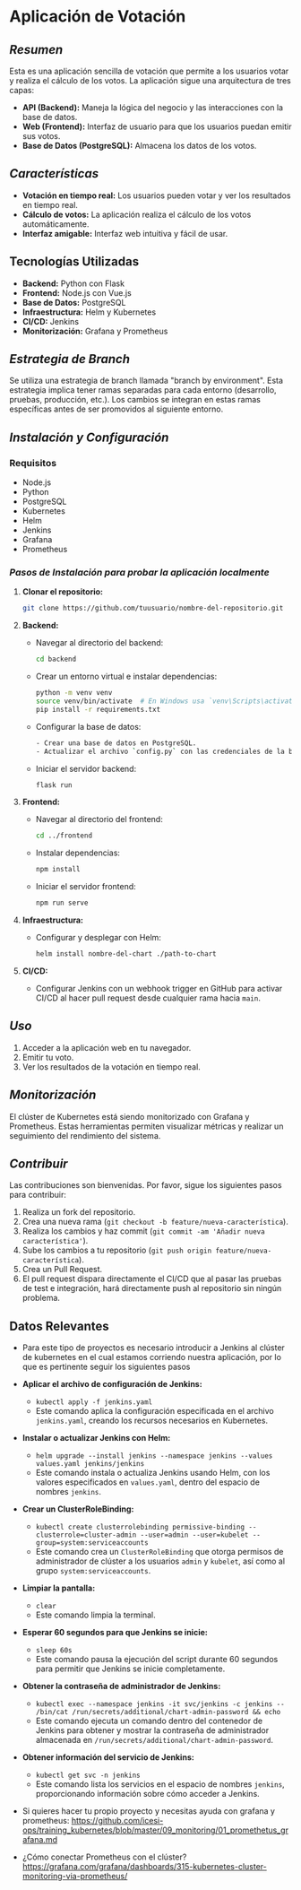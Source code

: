 # Aplicación de Votación

## *Resumen*

Esta es una aplicación sencilla de votación que permite a los usuarios votar y realiza el cálculo de los votos. La aplicación sigue una arquitectura de tres capas:

- **API (Backend):** Maneja la lógica del negocio y las interacciones con la base de datos.
- **Web (Frontend):** Interfaz de usuario para que los usuarios puedan emitir sus votos.
- **Base de Datos (PostgreSQL):** Almacena los datos de los votos.

## *Características*

- **Votación en tiempo real:** Los usuarios pueden votar y ver los resultados en tiempo real.
- **Cálculo de votos:** La aplicación realiza el cálculo de los votos automáticamente.
- **Interfaz amigable:** Interfaz web intuitiva y fácil de usar.

## Tecnologías Utilizadas

- **Backend:** Python con Flask
- **Frontend:** Node.js con Vue.js
- **Base de Datos:** PostgreSQL
- **Infraestructura:** Helm y Kubernetes
- **CI/CD:** Jenkins
- **Monitorización:** Grafana y Prometheus

## *Estrategia de Branch*

Se utiliza una estrategia de branch llamada "branch by environment". Esta estrategia implica tener ramas separadas para cada entorno (desarrollo, pruebas, producción, etc.). Los cambios se integran en estas ramas específicas antes de ser promovidos al siguiente entorno.

## *Instalación y Configuración*

### Requisitos

- Node.js
- Python
- PostgreSQL
- Kubernetes
- Helm
- Jenkins
- Grafana
- Prometheus

### *Pasos de Instalación para probar la aplicación localmente*

1. **Clonar el repositorio:**
    ```sh
    git clone https://github.com/tuusuario/nombre-del-repositorio.git
    ```

2. **Backend:**
    - Navegar al directorio del backend:
      ```sh
      cd backend
      ```
    - Crear un entorno virtual e instalar dependencias:
      ```sh
      python -m venv venv
      source venv/bin/activate  # En Windows usa `venv\Scripts\activate`
      pip install -r requirements.txt
      ```
    - Configurar la base de datos:
        ```sh
      - Crear una base de datos en PostgreSQL.
      - Actualizar el archivo `config.py` con las credenciales de la base de datos.
        ```
    - Iniciar el servidor backend:
      ```sh
      flask run
      ```

3. **Frontend:**
    - Navegar al directorio del frontend:
      ```sh
      cd ../frontend
      ```
    - Instalar dependencias:
      ```sh
      npm install
      ```
    - Iniciar el servidor frontend:
      ```sh
      npm run serve
      ```

4. **Infraestructura:**
    - Configurar y desplegar con Helm:
      ```sh
      helm install nombre-del-chart ./path-to-chart
      ```

5. **CI/CD:**
    - Configurar Jenkins con un webhook trigger en GitHub para activar CI/CD al hacer pull request desde cualquier rama hacia `main`.

## *Uso*

1. Acceder a la aplicación web en tu navegador.
2. Emitir tu voto.
3. Ver los resultados de la votación en tiempo real.

## *Monitorización*

El clúster de Kubernetes está siendo monitorizado con Grafana y Prometheus. Estas herramientas permiten visualizar métricas y realizar un seguimiento del rendimiento del sistema.

## *Contribuir*

Las contribuciones son bienvenidas. Por favor, sigue los siguientes pasos para contribuir:

1. Realiza un fork del repositorio.
2. Crea una nueva rama (`git checkout -b feature/nueva-característica`).
3. Realiza los cambios y haz commit (`git commit -am 'Añadir nueva característica'`).
4. Sube los cambios a tu repositorio (`git push origin feature/nueva-característica`).
5. Crea un Pull Request.
6. El pull request dispara directamente el CI/CD que al pasar las pruebas de test e integración, hará       directamente push al repositorio sin ningún problema.

## Datos Relevantes

- Para este tipo de proyectos es necesario introducir a Jenkins al clúster de kubernetes en el cual estamos corriendo nuestra aplicación, por lo que es pertinente seguir los siguientes pasos


- **Aplicar el archivo de configuración de Jenkins:**
  - `kubectl apply -f jenkins.yaml`
  - Este comando aplica la configuración especificada en el archivo `jenkins.yaml`, creando los recursos necesarios en Kubernetes.

- **Instalar o actualizar Jenkins con Helm:**
  - `helm upgrade --install jenkins --namespace jenkins --values values.yaml jenkins/jenkins`
  - Este comando instala o actualiza Jenkins usando Helm, con los valores especificados en `values.yaml`, dentro del espacio de nombres `jenkins`.

- **Crear un ClusterRoleBinding:**
  - `kubectl create clusterrolebinding permissive-binding --clusterrole=cluster-admin --user=admin --user=kubelet --group=system:serviceaccounts`
  - Este comando crea un `ClusterRoleBinding` que otorga permisos de administrador de clúster a los usuarios `admin` y `kubelet`, así como al grupo `system:serviceaccounts`.

- **Limpiar la pantalla:**
  - `clear`
  - Este comando limpia la terminal.

- **Esperar 60 segundos para que Jenkins se inicie:**
  - `sleep 60s`
  - Este comando pausa la ejecución del script durante 60 segundos para permitir que Jenkins se inicie completamente.

- **Obtener la contraseña de administrador de Jenkins:**
  - `kubectl exec --namespace jenkins -it svc/jenkins -c jenkins -- /bin/cat /run/secrets/additional/chart-admin-password && echo`
  - Este comando ejecuta un comando dentro del contenedor de Jenkins para obtener y mostrar la contraseña de administrador almacenada en `/run/secrets/additional/chart-admin-password`.

- **Obtener información del servicio de Jenkins:**
  - `kubectl get svc -n jenkins`
  - Este comando lista los servicios en el espacio de nombres `jenkins`, proporcionando información sobre cómo acceder a Jenkins.

- Si quieres hacer tu propio proyecto y necesitas ayuda con grafana y prometheus: https://github.com/icesi-ops/training_kubernetes/blob/master/09_monitoring/01_promethetus_grafana.md

- ¿Cómo conectar Prometheus con el clúster? https://grafana.com/grafana/dashboards/315-kubernetes-cluster-monitoring-via-prometheus/


